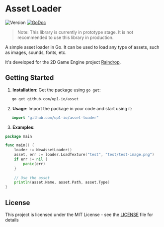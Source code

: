 # Asset Loader


![Version](https://img.shields.io/badge/Version-Prototype-red)
[![GoDoc](https://godoc.org/github.com/up1-io/ecs?status.svg)](https://godoc.org/github.com/up1-io/asset-loader)

> Note: This library is currently in prototype stage. It is not recommended to use this library in production.

A simple asset loader in Go. It can be used to load any type of assets, such as images, sounds, fonts, etc.

It's developed for the 2D Game Engine project [Raindrop](https://github.com/up1-io/raindrop).

## Getting Started

1. **Installation**: Get the package using `go get`:

```bash
   go get github.com/up1-io/asset
```

2. **Usage**: Import the package in your code and start using it:

```go
   import "github.com/up1-io/asset-loader"
```

3. **Examples**:

```go
package main

func main() {
	loader := NewAssetLoader()
	asset, err := loader.LoadTexture("test", "test/test-image.png")
	if err != nil {
		panic(err)
	}
	
	// Use the asset
	println(asset.Name, asset.Path, asset.Type)
}
```

## License

This project is licensed under the MIT License - see the [LICENSE](LICENSE) file for details

